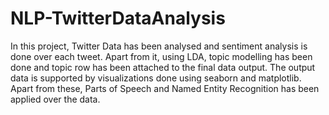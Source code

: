 # NLP-TwitterDataAnalysis
In this project, Twitter Data has been analysed and sentiment analysis is done over each tweet. Apart from it, using LDA, topic modelling has been done and topic row has been attached to the final data output. The output data is supported by visualizations done using seaborn and matplotlib. Apart from these, Parts of Speech and Named Entity Recognition has been applied over the data.

